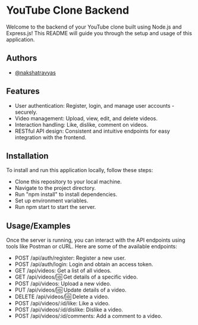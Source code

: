 
# YouTube Clone Backend

Welcome to the backend of your YouTube clone built using Node.js and Express.js! This README will guide you through the setup and usage of this application.


## Authors

- [@nakshatravyas](https://www.github.com/nakshatravyas)


## Features

- User authentication: Register, login, and manage user accounts - securely.
- Video management: Upload, view, edit, and delete videos.
- Interaction handling: Like, dislike, comment on videos.
- RESTful API design: Consistent and intuitive endpoints for easy integration with the frontend.

## Installation

To install and run this application locally, follow these steps:

- Clone this repository to your local machine.
- Navigate to the project directory.
- Run "npm install" to install dependencies.
- Set up environment variables.
- Run npm start to start the server.
    
## Usage/Examples

Once the server is running, you can interact with the API endpoints using tools like Postman or cURL. Here are some of the available endpoints:

- POST /api/auth/register: Register a new user.
- POST /api/auth/login: Login and obtain an access token.
- GET /api/videos: Get a list of all videos.
- GET /api/videos/:id: Get details of a specific video.
- POST /api/videos: Upload a new video.
- PUT /api/videos/:id: Update details of a video.
- DELETE /api/videos/:id: Delete a video.
- POST /api/videos/:id/like: Like a video.
- POST /api/videos/:id/dislike: Dislike a video.
- POST /api/videos/:id/comments: Add a comment to a video.
